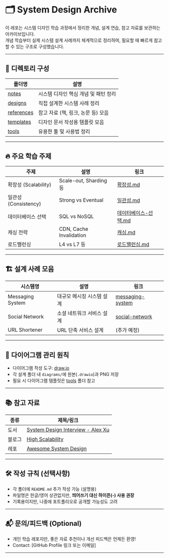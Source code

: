 # 🗂️ System Design Archive

이 레포는 시스템 디자인 학습 과정에서 정리한 개념, 설계 연습, 참고 자료를 보관하는 아카이브입니다.  
개념 학습부터 실제 시스템 설계 사례까지 체계적으로 정리하여, 필요할 때 빠르게 참고할 수 있는 구조로 구성했습니다.

---

## 📂 디렉토리 구성

| 폴더명 | 설명 |
|---|---|
| [notes](./notes) | 시스템 디자인 핵심 개념 및 패턴 정리 |
| [designs](./designs) | 직접 설계한 시스템 사례 정리 |
| [references](./references) | 참고 자료 (책, 링크, 논문 등) 모음 |
| [templates](./templates) | 디자인 문서 작성용 템플릿 모음 |
| [tools](./tools) | 유용한 툴 및 사용법 정리 |

---

## 🔥 주요 학습 주제

| 주제 | 설명 | 링크 |
|---|---|---|
| 확장성 (Scalability) | Scale-out, Sharding 등 | [확장성.md](./notes/확장성.md) |
| 일관성 (Consistency) | Strong vs Eventual | [일관성.md](./notes/일관성.md) |
| 데이터베이스 선택 | SQL vs NoSQL | [데이터베이스-선택.md](./notes/데이터베이스-선택.md) |
| 캐싱 전략 | CDN, Cache Invalidation | [캐싱.md](./notes/캐싱.md) |
| 로드밸런싱 | L4 vs L7 등 | [로드밸런싱.md](./notes/로드밸런싱.md) |

---

## 🏗️ 설계 사례 모음

| 시스템명 | 설명 | 링크 |
|---|---|---|
| Messaging System | 대규모 메시징 시스템 설계 | [messaging-system](./designs/messaging-system) |
| Social Network | 소셜 네트워크 서비스 설계 | [social-network](./designs/social-network) |
| URL Shortener | URL 단축 서비스 설계 | (추가 예정) |

---

## 📐 다이어그램 관리 원칙

- 다이어그램 작성 도구: [draw.io](https://app.diagrams.net/)
- 각 설계 폴더 내 `diagrams/`에 원본(`.drawio`)과 PNG 저장
- 필요 시 다이어그램 템플릿은 [tools](./tools) 폴더 참고

---

## 📚 참고 자료

| 종류 | 제목/링크 |
|---|---|
| 도서 | [System Design Interview - Alex Xu](https://www.goodreads.com/book/show/53409193-system-design-interview) |
| 블로그 | [High Scalability](http://highscalability.com/) |
| 레포 | [Awesome System Design](https://github.com/madd86/awesome-system-design) |

---

## 🛠️ 작성 규칙 (선택사항)

- 각 폴더에 `README.md` 추가 작성 가능 (설명용)
- 파일명은 한글/영어 상관없지만, **띄어쓰기 대신 하이픈(-) 사용 권장**
- 기록용이지만, 나중에 포트폴리오로 공개할 가능성도 고려

---

## 📬 문의/피드백 (Optional)
- 개인 학습 레포지만, 좋은 자료 추천이나 개선 피드백은 언제든 환영!
- Contact: [GitHub Profile 링크 또는 이메일]

---
